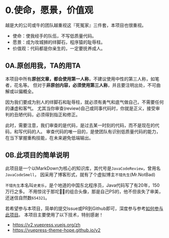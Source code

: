 # 0.使命，愿景，价值观

越是大的公司或牛的团队越重视这『死冤家』三件套，本项目也很重视。

* 使命：使我经手的队伍，不写低质量代码。
* 愿景：成为攻城狮的绊脚石，程序猿的耻辱柱。
* 价值观：代码都是你亲生的，一定要抚养成人。

## 0A.原创用我，TA的用TA

本项目中所有**原创文章，都会使用第一人称**，不建议使用中性的第三人称，如笔者，花名等。
但对于**非原创内容，必须使用第三人称**，并且要注明出处，不可曲解或以偏概全。

因为我们要成为别人的绊脚石和耻辱柱，就必须有勇气和底气做自己，不需要任何的谦虚和客气。
尤其当你审查(review)自己或同事代码时，你就是正义，接受审判的丑陋代码，必须得到指正和修正。

此时，需要注意，我们审查的是代码，是过去某一时刻的代码，而不是现在的代码，和写代码的人。
审查代码的唯一目的，是使团队有识别低质量代码的能力，在当下掌握重构技能，在未来避免低端输出。

## 0B.此项目的简单说明

此项目是一个以MarkDown为核心的知识库，其代号是`JavaCodeReview`，曾用名`JavaCodeSmell`，
因采用了博客形式，就有了个虚拟博主`不错先生`(Mr.NotBad)

`不错先生`本名叫`史麦乐`，是个地道的中国东北程序员，Java代码写了有20年，150万行之多。
不用惊诧于那坨🚫💩的组合头像，那是自己PS的，他不但丧失了审美，还迷信自然数`654321`。

若希望参与本项目，简单的提交Issue或PR到Github即可，深度参与参考[如何参与此项目](./docs/02-self-work/sw01-join-this-project.md)。
本项目主要使用了以下技术，特别感谢！

* <https://v2.vuepress.vuejs.org/zh>
* <https://vuepress-theme-hope.github.io/v2>
